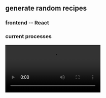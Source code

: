## generate random recipes 
### frontend -- React
### current processes
!["current process"](https://github.com/Luna123j/recipe_dice/blob/master/doc/process1.mp4)